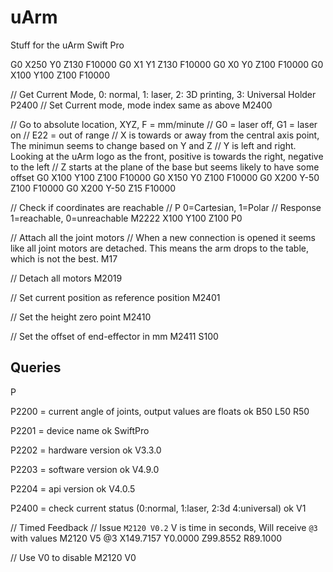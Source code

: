 # uArm
Stuff for the uArm Swift Pro

G0 X250 Y0 Z130 F10000
G0 X1 Y1 Z130 F10000
G0 X0 Y0 Z100 F10000
G0 X100 Y100 Z100 F10000


// Get Current Mode, 0: normal, 1: laser, 2: 3D printing, 3: Universal Holder
P2400
// Set Current mode, mode index same as above
M2400

// Go to absolute location, XYZ, F = mm/minute
// G0 = laser off, G1 = laser on
// E22 = out of range
// X is towards or away from the central axis point, The minimun seems to change based on Y and Z
// Y is left and right. Looking at the uArm logo as the front, positive is towards the right, negative to the left
// Z starts at the plane of the base but seems likely to have some offset
G0 X100 Y100 Z100 F10000
G0 X150 Y0 Z100 F10000
G0 X200 Y-50 Z100 F10000
G0 X200 Y-50 Z15 F10000

// Check if coordinates are reachable
// P 0=Cartesian, 1=Polar
// Response 1=reachable, 0=unreachable
M2222 X100 Y100 Z100 P0


// Attach all the joint motors
// When a new connection is opened it seems like all joint motors are detached. This means the arm drops to the table, which is not the best.
M17

// Detach all motors
M2019

// Set current position as reference position
M2401

// Set the height zero point
M2410

// Set the offset of end-effector in mm
M2411 S100

## Queries

P<num>

P2200 = current angle of joints, output values are floats
ok B50 L50 R50

P2201 = device name
ok SwiftPro

P2202 = hardware version
ok V3.3.0

P2203 = software version
ok V4.9.0

P2204 = api version
ok V4.0.5

P2400 = check current status (0:normal, 1:laser, 2:3d 4:universal)
ok V1

// Timed Feedback
// Issue `M2120 V0.2` V is time in seconds, Will receive `@3` with values
M2120 V5
@3 X149.7157 Y0.0000 Z99.8552 R89.1000

// Use V0 to disable
M2120 V0


